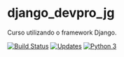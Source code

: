 # django_devpro_jg
Curso utilizando o framework Django.

[![Build Status](https://app.travis-ci.com/JoaoZati/django_devpro_jg.svg?branch=main)](https://app.travis-ci.com/JoaoZati/django_devpro_jg)
[![Updates](https://pyup.io/repos/github/JoaoZati/django_devpro_jg/shield.svg)](https://pyup.io/repos/github/JoaoZati/django_devpro_jg/)
[![Python 3](https://pyup.io/repos/github/JoaoZati/django_devpro_jg/python-3-shield.svg)](https://pyup.io/repos/github/JoaoZati/django_devpro_jg/)

